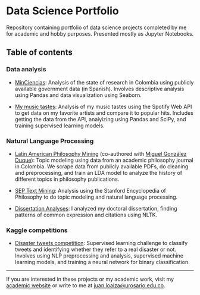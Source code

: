 # Data Science Portfolio

Repository containing portfolio of data science projects completed by me for academic and hobby purposes. Presented mostly as Jupyter Notebooks.

## Table of contents

### Data analysis

* [MinCiencias](https://github.com/juanrloaiza/minciencias): Analysis of the state of research in Colombia using publicly available government data (in Spanish). Involves descriptive analysis using Pandas and data visualization using Seaborn.

* [My music tastes](my-music-tastes): Analysis of my music tastes using the Spotify Web API to get data on my favorite artists and compare it to popular hits. Includes getting the data from the API, analyizing using Pandas and SciPy, and training supervised learning models.

### Natural Language Processing

* [Latin American Philosophy Mining](https://github.com/juanrloaiza/latinamerican-philosophy-mining) (co-authored with [Miguel González Duque](https://github.com/miguelgondu)): Topic modeling using data from an academic philosophy journal in Colombia. We scrape data from publicly available PDFs, do cleaning and preprocessing, and train an LDA model to analyze the history of different topics in philosophy publications.

* [SEP Text Mining](https://github.com/juanrloaiza/SEP_TextMining): Analysis using the Stanford Encyclopedia of Philosophy to do topic modeling and natural language processing.

* [Dissertation Analyses](https://github.com/juanrloaiza/dissertation-analyses): I analyzed my doctoral dissertation, finding patterns of common expression and citations using NLTK.

### Kaggle competitions

* [Disaster tweets competition](kaggle_competitions/nlp_disaster): Supervised learning challenge to classify tweets and identifying whether they refer to a real disaster or not. Involves using NLP preprocessing and analysis, supervised machine learning models, and training a neural network for binary classification.

---

If you are interested in these projects or my academic work, visit my [academic website](https://juanrloaiza.github.io/academic/en/) or write to me at [juan.loaiza@urosario.edu.co](mailto:juan.loaiza@urosario.edu.co).
